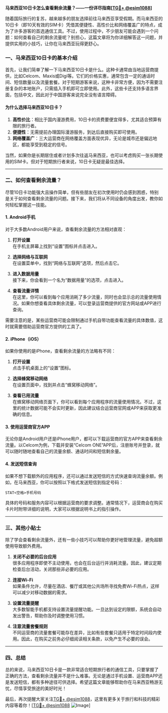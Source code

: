 **马来西亚10日卡怎么查看剩余流量？——一份详尽指南[[TG💪+ @esim1088](https://t.me/s/esim1088)]**

随着国际旅行的复苏，越来越多的朋友选择前往马来西亚享受假期。而马来西亚的10日卡（即10天有效的SIM卡）凭借其便捷性、高性价比和网络覆盖广的特点，成为了许多游客的首选通信工具。不过，使用过程中，不少朋友可能会遇到一个问题：如何查看自己的剩余流量呢？别担心，这篇文章将为你详细解答这一问题，并提供实用的小技巧，让你在马来西亚玩得更舒心。

### 一、马来西亚10日卡的基本介绍

首先，让我们简单了解一下马来西亚10日卡是什么。这种卡通常由当地运营商提供，比如Celcom、Maxis或Digi等。它们的价格实惠，通常包含一定的通话时间、短信数量以及流量套餐。对于短期游客来说，这种卡非常方便，因为不需要注册复杂的本地账户，只需插入手机即可立即使用。此外，这些卡还支持多语言界面，包括中文，因此对于中国游客来说完全没有语言障碍。

#### 为什么选择马来西亚10日卡？

1. **高性价比**：相比于国内漫游费用，10日卡的资费要便宜得多，尤其适合预算有限的旅行者。
2. **便捷性**：无需提前办理国际漫游服务，到达后直接购买即可使用。
3. **网络覆盖广**：三大运营商在网络覆盖方面表现优异，无论是城市还是偏远地区，都能享受到稳定的信号。

当然，如果你是长期居住或者计划多次往返马来西亚，也可以考虑购买一张长期使用的SIM卡。但对于短期旅行者来说，10日卡无疑是最佳选择。

---

### 二、如何查看剩余流量？

尽管10日卡功能强大且操作简单，但有些朋友在初次使用时仍会感到困惑，特别是关于如何查看剩余流量的问题。接下来，我们将从不同设备的角度出发，教你如何轻松掌握这一技能。

#### 1. Android手机

对于大多数Android用户来说，查看剩余流量的方法相对直观：

1. **打开设置**  
   在手机主屏幕上找到“设置”图标并点击进入。

2. **选择网络与互联网**  
   在设置菜单中，找到“网络与互联网”选项，然后点击它。

3. **进入数据用量**  
   接下来，你会看到一个名为“数据用量”的选项，点击进入。

4. **查看流量详情**  
   在这里，你可以看到每个应用消耗了多少流量，同时也会显示总的流量使用情况。如果你想查看具体剩余流量，可以登录运营商提供的官方网站或APP进行查询。

需要注意的是，某些运营商可能会限制通过手机自带功能查看流量的具体数值，这时就需要借助运营商官方提供的工具了。

#### 2. iPhone（iOS）

如果你使用的是iPhone，查看剩余流量的方法略有不同：

1. **打开设置**  
   点击手机桌面上的“设置”图标。

2. **选择蜂窝移动网络**  
   在设置页面中，找到并点击“蜂窝移动网络”。

3. **查看已用流量**  
   在蜂窝移动网络页面下，你可以看到每个应用程序的流量使用情况。不过，这里的统计数据可能不会实时更新，因此建议结合运营商官网或APP来获取更准确的信息。

#### 3. 使用运营商官方APP

无论你是Android用户还是iPhone用户，都可以下载运营商的官方APP来查看剩余流量。以Celcom为例，下载并安装“Celcom ONE”APP后，注册账号并登录，就可以随时随地查看自己的流量余额、通话时间和短信剩余量。

#### 4. 发送短信查询

如果不想下载额外的应用程序，还可以通过发送短信的方式快速查询流量余额。例如，在马来西亚，你可以按照以下格式发送短信到指定号码：

```
STAT<空格>手机号码
```

具体的号码和服务内容可以根据运营商的要求调整。通常情况下，运营商会在购买卡片时附带详细的说明，大家可以根据说明书上的指引操作。

---

### 三、其他小贴士

除了学会查看剩余流量外，还有一些小技巧可以帮助你更好地管理流量，避免超额使用导致额外费用。

1. **关闭不必要的后台应用**  
   很多应用程序即使不主动使用，也会在后台运行并消耗流量。因此，建议定期检查后台活动，关闭那些非必要的应用。

2. **连接Wi-Fi**  
   如果条件允许，尽量在酒店、餐厅或其他公共场所寻找免费Wi-Fi热点，这样可以减少对移动数据的需求。

3. **设置流量提醒**  
   大多数智能手机都支持设置流量提醒功能。一旦达到设定的限额，系统会自动发出警告，帮助你及时调整使用习惯。

4. **注意流量套餐规则**  
   不同运营商的流量套餐可能存在差异，比如有些套餐只适用于特定时间段内使用。因此，在购买之前务必仔细阅读相关条款，以免产生不必要的误会。

---

### 四、总结

总的来说，马来西亚10日卡是一款非常适合短期旅行者的通信工具，只要掌握了正确的方法，查看剩余流量并不是什么难事。无论是通过手机设置、运营商APP还是发送短信，都有多种途径可供选择。希望这篇文章能够帮助你在马来西亚畅游无忧，尽情享受旅途的美好时光！

最后，再次提醒大家关注[TG💪+ @esim1088](https://t.me/s/esim1088)，这里有更多关于旅行和科技的精彩内容等着你！[[TG💪+ @esim1088](https://t.me/s/esim1088) ![Image](https://i.postimg.cc/4NQfJmqS/Snipaste-2025-05-13-00-14-12.png)]